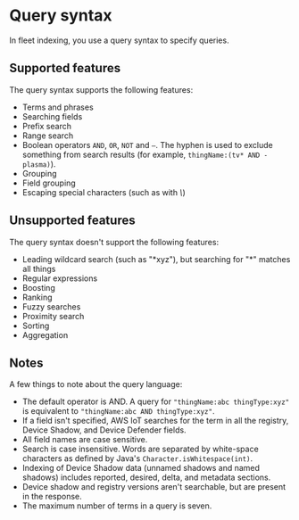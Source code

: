 # Query syntax<a name="query-syntax"></a>

In fleet indexing, you use a query syntax to specify queries\. 

## Supported features<a name="supported-query-syntax"></a>

The query syntax supports the following features:
+ Terms and phrases
+ Searching fields
+ Prefix search
+ Range search
+ Boolean operators `AND`, `OR`, `NOT` and `–`\. The hyphen is used to exclude something from search results \(for example, `thingName:(tv* AND -plasma)`\)\.
+ Grouping
+ Field grouping
+ Escaping special characters \(such as with *\\*\)

## Unsupported features<a name="unsupported-query-syntax"></a>

The query syntax doesn't support the following features:
+ Leading wildcard search \(such as "\*xyz"\), but searching for "\*" matches all things
+ Regular expressions
+ Boosting
+ Ranking
+ Fuzzy searches
+ Proximity search
+ Sorting
+ Aggregation

## Notes<a name="query-syntax-limitations"></a>

A few things to note about the query language:
+ The default operator is AND\. A query for `"thingName:abc thingType:xyz"` is equivalent to `"thingName:abc AND thingType:xyz"`\.
+ If a field isn't specified, AWS IoT searches for the term in all the registry, Device Shadow, and Device Defender fields\.
+ All field names are case sensitive\.
+ Search is case insensitive\. Words are separated by white\-space characters as defined by Java's `Character.isWhitespace(int)`\.
+ Indexing of Device Shadow data \(unnamed shadows and named shadows\) includes reported, desired, delta, and metadata sections\.
+ Device shadow and registry versions aren't searchable, but are present in the response\.
+ The maximum number of terms in a query is seven\.